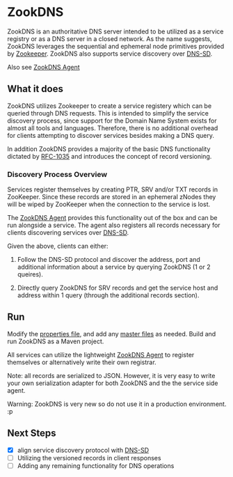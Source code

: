 # ZookDNS

ZookDNS is an authoritative DNS server intended to be utilized as a service registry or as a DNS server in a closed network. As the name suggests, ZookDNS leverages the sequential and ephemeral node primitives provided by [Zookeeper][zookeeper]. ZookDNS also supports service discovery over [DNS-SD][DNS-SD].

Also see [ZookDNS Agent][zookdnsagent]

## What it does
ZookDNS utilizes Zookeeper to create a service registery which can be queried through DNS requests. This is intended to simplify the service discovery process, since support for the Domain Name System exists for almost all tools and languages. Therefore, there is no additional overhead for clients attempting to discover services besides making a DNS query.

In addition ZookDNS provides a majority of the basic DNS functionality dictated by [RFC-1035][RFC-1035] and introduces the concept of record versioning.

### Discovery Process Overview

Services register themselves by creating PTR, SRV and/or TXT records in ZooKeeper. Since these records are stored in an ephemeral zNodes they will be wiped by ZooKeeper when the connection to the service is lost.

The [ZookDNS Agent][zookdnsagent] provides this functionality out of the box and can be run alongside a service. The agent also registers all records necessary for clients discovering services over [DNS-SD][DNS-SD].

Given the above, clients can either:

1. Follow the DNS-SD protocol and discover the address, port and additional information about a service by querying ZookDNS (1 or 2 queires).

2. Directly query ZookDNS for SRV records and get the service host and address within 1 query (through the additional records section).


## Run

Modify the [properties file][properties-file], and add any [master files][master-files] as needed. Build and run ZookDNS as a Maven project.

All services can utilize the lightweight [ZookDNS Agent][zookdnsagent] to register themselves or alternatively write their own registrar. 

Note: all records are serialized to JSON. However, it is very easy to write your own serialization adapter for both ZookDNS and the the service side agent.

Warning: ZookDNS is very new so do not use it in a production environment. :p

## Next Steps
- [x] align service discovery protocol with [DNS-SD][DNS-SD]
- [ ] Utilizing the versioned records in client responses
- [ ] Adding any remaining functionality for DNS operations

[RFC-1035]:
https://www.ietf.org/rfc/rfc1035.txt
[DNS-SD]:
https://www.ietf.org/rfc/rfc6763.txt
[zookeeper]:
https://zookeeper.apache.org/
[properties-file]:
https://github.com/SidakM/ZookDNS/blob/master/src/main/resources/zookdns.properties
[master-files]:
https://github.com/SidakM/ZookDNS/tree/master/master_files
[zookdnsagent]:
https://github.com/SidakM/ZookDNSAgent
